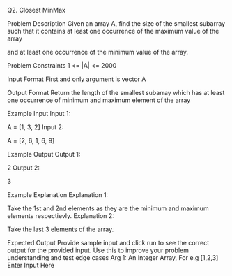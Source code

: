 Q2. Closest MinMax

Problem Description
Given an array A, find the size of the smallest subarray such that it contains at least one occurrence of the maximum value of the array

and at least one occurrence of the minimum value of the array.



Problem Constraints
1 <= |A| <= 2000



Input Format
First and only argument is vector A



Output Format
Return the length of the smallest subarray which has at least one occurrence of minimum and maximum element of the array



Example Input
Input 1:

A = [1, 3, 2]
Input 2:

A = [2, 6, 1, 6, 9]


Example Output
Output 1:

 2
Output 2:

 3


Example Explanation
Explanation 1:

 Take the 1st and 2nd elements as they are the minimum and maximum elements respectievly.
Explanation 2:

 Take the last 3 elements of the array.



Expected Output
Provide sample input and click run to see the correct output for the provided input. Use this to improve your problem understanding and test edge cases
Arg 1: An Integer Array, For e.g [1,2,3]
Enter Input Here
